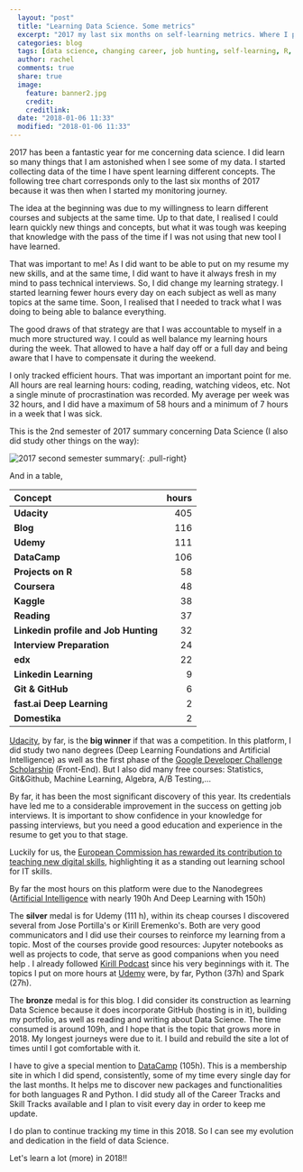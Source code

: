 ```yaml
---
  layout: "post"
  title: "Learning Data Science. Some metrics"
  excerpt: "2017 my last six months on self-learning metrics. Where I put the hours and how many."
  categories: blog
  tags: [data science, changing career, job hunting, self-learning, R, python, procastination, accountability, statistics, DataCamp, udacity, udemy, blogging]
  author: rachel
  comments: true
  share: true
  image:
    feature: banner2.jpg
    credit:
    creditlink:
  date: "2018-01-06 11:33"
  modified: "2018-01-06 11:33"
---
```



2017 has been a fantastic year for me concerning data science. I did learn so many things that I am astonished when I see some of my data.
I started collecting data of the time I have spent learning different concepts. The following tree chart corresponds only to the last six months of 2017 because it was then when I started my monitoring journey.

The idea at the beginning was due to my willingness to learn different courses and subjects at the same time. Up to that date, I realised I could learn quickly new things and concepts, but what it was tough was keeping that knowledge with the pass of the time if I was not using that new tool I have learned.

That was important to me! As I did want to be able to put on my resume my new skills, and at the same time, I did want to have it always fresh in my mind to pass technical interviews.
So, I did change my learning strategy. I started learning fewer hours every day on each subject as well as many topics at the same time. Soon, I realised that I needed to track what I was doing to being able to balance everything.

The good draws of that strategy are that I was accountable to myself in a much more structured way. I could as well balance my learning hours during the week. That allowed to have a half day off or a full day and being aware that I have to compensate it during the weekend.

I only tracked efficient hours. That was important an important point for me. All hours are real learning hours: coding, reading, watching videos, etc. Not a single minute of procrastination was recorded. My average per week was 32 hours, and I did have a maximum of 58 hours and a minimum of 7 hours in a week that I was sick.

This is the 2nd semester of 2017 summary concerning Data Science (I also did study other things on the way):

  ![2017 second semester summary]({{site.url}}/images/graphs/2017learning.jpg){: .pull-right}

And in a table,

Concept |	hours
 :---  |  ---:
**Udacity** |	405
**Blog**	|116
**Udemy**|111
**DataCamp**	|106
**Projects on R**	|58
**Coursera**|	48
**Kaggle**|38
**Reading**	|37
**Linkedin profile and Job Hunting**	| 32
**Interview Preparation**	| 24
**edx**	| 22
**Linkedin Learning** |	9
**Git & GitHub** |	6
**fast.ai Deep Learning**|	2
**Domestika**|	2

[Udacity][d1b4e3c1], by far, is the **big winner** if that was a competition.
In this platform, I did study two nano degrees (Deep Learning Foundations and Artificial Intelligence) as well as the first phase of the [Google Developer Challenge Scholarship][11544b19] (Front-End). But I also did many free courses: Statistics, Git&Github, Machine Learning, Algebra, A/B Testing,...

  [d1b4e3c1]: https://eu.udacity.com/ "Udacity"
  [11544b19]: http://www.analyzingdata.org/blog/Google-developer-challenge/

By far, it has been the most significant discovery of this year. Its credentials have led me to a considerable improvement in the success on getting job interviews.  It is important to show confidence in your knowledge for passing interviews, but you need a good education and experience in the resume to get you to that stage.

Luckily for us, the [European Commission has rewarded its contribution to teaching new digital skills](https://blog.udacity.com/2017/12/european-commission-digital-skills-award.html),  highlighting it as a standing out learning school for IT skills.

By far the most hours on this platform were due to the Nanodegrees ([Artificial Intelligence](http://www.analyzingdata.org/blog/Google-developer-challenge/)
 with nearly 190h And Deep Learning with 150h)

The **silver** medal is for Udemy (111 h), within its cheap courses I discovered several from Jose Portilla's or Kirill Eremenko's. Both are very good communicators and I did use their courses to reinforce my learning from a topic. Most of the courses provide good resources: Jupyter notebooks as well as projects to code, that serve as good companions when you need help .
I already followed [Kirill Podcast](https://www.superdatascience.com/podcast/) since his very beginnings with it.
The topics I put on more hours at [Udemy][7c2a13da] were, by far, Python (37h) and Spark (27h).

The **bronze** medal is for this blog. I did consider its construction as learning Data Science because it does incorporate GitHub (hosting is in it), building my portfolio, as well as reading and writing about Data Science. The time consumed is around 109h, and I hope that is the topic that grows more in 2018. My longest journeys were due to it. I build and rebuild the site a lot of times until I got comfortable with it.

I have to give a special mention to [DataCamp][bfb475e2]  (105h). This is a membership site in which I did spend, consistently, some of my time every single day for the last months. It helps me to discover new packages and functionalities for both languages R and Python. I did study all of the Career Tracks and Skill Tracks available and I plan to visit every day in order to keep me update.


  [7c2a13da]: https://www.udemy.com/courses/ "Udemy"
  [bfb475e2]: https://www.datacamp.com/ "DataCamp"

I do plan to continue tracking my time in this 2018. So I can see my evolution and dedication in the field of data Science.

Let's learn a lot (more) in 2018!!
